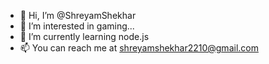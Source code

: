 - 👋 Hi, I’m @ShreyamShekhar
- 👀 I’m interested in gaming...
- 🌱 I’m currently learning node.js
- 📫 You can reach me at shreyamshekhar2210@gmail.com
